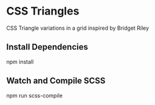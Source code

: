 # CSS Triangles
CSS Triangle variations in a grid inspired by Bridget Riley

## Install Dependencies
npm install

## Watch and Compile SCSS
npm run scss-compile


